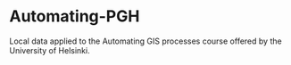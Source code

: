 # Automating-PGH
Local data applied to the Automating GIS processes course offered by the University of Helsinki.
